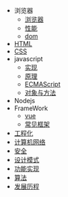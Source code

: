 - 浏览器
  - [浏览器](browser/browser)
  - [性能](browser/performance)
  - [dom](browser/dom)
- [HTML](html)
- [CSS](css)
- javascript
  - [实现](javascript/implement)
  - [原理](javascript/principle)
  - [ECMAScript](javascript/es6)
  - [对象与方法](javascript/method)
- Nodejs
- FrameWork
  - [vue](framework/vue)
  - [常见框架](framework/framework)
- [工程化](integrate)
- [计算机网络](cn)
- [安全](security)
- [设计模式](designpattern)
- [功能实现](feature)
- [算法](algorithm)
- [发展历程](test)
